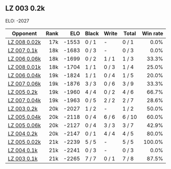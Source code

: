 ## LZ 003 0.2k ##

ELO: -2027

Opponent | Rank | ELO | Black | Write | Total | Win rate
---------|-----:|----:|-------|-------|-------|-------:
[LZ 008 0.02k](LZ%20008%200.02k.md) | 17k | -1553 | 0 / 1 | - | 0 / 1 | 0.0%
[LZ 007 0.1k](LZ%20007%200.1k.md) | 18k | -1683 | 0 / 3 | - | 0 / 3 | 0.0%
[LZ 006 0.06k](LZ%20006%200.06k.md) | 18k | -1699 | 0 / 2 | 1 / 1 | 1 / 3 | 33.3%
[LZ 008 0.01k](LZ%20008%200.01k.md) | 18k | -1704 | 1 / 1 | 0 / 3 | 1 / 4 | 25.0%
[LZ 006 0.04k](LZ%20006%200.04k.md) | 19k | -1824 | 1 / 1 | 0 / 4 | 1 / 5 | 20.0%
[LZ 007 0.06k](LZ%20007%200.06k.md) | 19k | -1876 | 3 / 3 | 0 / 6 | 3 / 9 | 33.3%
[LZ 005 0.2k](LZ%20005%200.2k.md) | 19k | -1960 | 4 / 4 | 0 / 2 | 4 / 6 | 66.7%
[LZ 007 0.04k](LZ%20007%200.04k.md) | 19k | -1963 | 0 / 5 | 2 / 2 | 2 / 7 | 28.6%
[LZ 003 0.2k](LZ%20003%200.2k.md) | 20k | -2027 | 1 / 2 | - | 1 / 2 | 50.0%
[LZ 005 0.04k](LZ%20005%200.04k.md) | 20k | -2118 | 0 / 4 | 6 / 6 | 6 / 10 | 60.0%
[LZ 005 0.06k](LZ%20005%200.06k.md) | 20k | -2127 | 0 / 4 | 3 / 3 | 3 / 7 | 42.9%
[LZ 004 0.2k](LZ%20004%200.2k.md) | 20k | -2147 | 0 / 1 | 4 / 4 | 4 / 5 | 80.0%
[LZ 005 0.02k](LZ%20005%200.02k.md) | 21k | -2239 | 5 / 5 | - | 5 / 5 | 100.0%
[LZ 004 0.1k](LZ%20004%200.1k.md) | 21k | -2241 | 0 / 3 | - | 0 / 3 | 0.0%
[LZ 003 0.1k](LZ%20003%200.1k.md) | 21k | -2265 | 7 / 7 | 0 / 1 | 7 / 8 | 87.5%
